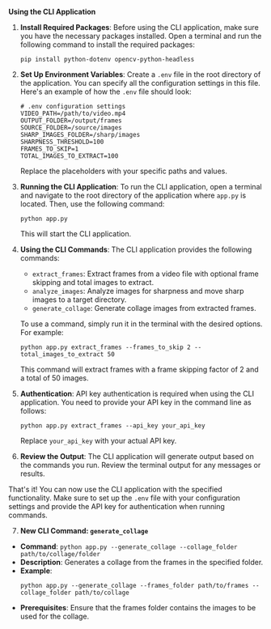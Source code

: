 **Using the CLI Application**

1. **Install Required Packages**:
   Before using the CLI application, make sure you have the necessary packages installed. Open a terminal and run the following command to install the required packages:

   ```shell
   pip install python-dotenv opencv-python-headless
   ```

2. **Set Up Environment Variables**:
   Create a `.env` file in the root directory of the application. You can specify all the configuration settings in this file. Here's an example of how the `.env` file should look:

   ```plaintext
   # .env configuration settings
   VIDEO_PATH=/path/to/video.mp4
   OUTPUT_FOLDER=/output/frames
   SOURCE_FOLDER=/source/images
   SHARP_IMAGES_FOLDER=/sharp/images
   SHARPNESS_THRESHOLD=100
   FRAMES_TO_SKIP=1
   TOTAL_IMAGES_TO_EXTRACT=100
   ```

   Replace the placeholders with your specific paths and values.

3. **Running the CLI Application**:
   To run the CLI application, open a terminal and navigate to the root directory of the application where `app.py` is located. Then, use the following command:

   ```shell
   python app.py
   ```

   This will start the CLI application.

4. **Using the CLI Commands**:
   The CLI application provides the following commands:

   - `extract_frames`: Extract frames from a video file with optional frame skipping and total images to extract.
   - `analyze_images`: Analyze images for sharpness and move sharp images to a target directory.
   - `generate_collage`: Generate collage images from extracted frames.

   To use a command, simply run it in the terminal with the desired options. For example:

   ```shell
   python app.py extract_frames --frames_to_skip 2 --total_images_to_extract 50
   ```

   This command will extract frames with a frame skipping factor of 2 and a total of 50 images.

5. **Authentication**:
   API key authentication is required when using the CLI application. You need to provide your API key in the command line as follows:

   ```shell
   python app.py extract_frames --api_key your_api_key
   ```

   Replace `your_api_key` with your actual API key.

6. **Review the Output**:
   The CLI application will generate output based on the commands you run. Review the terminal output for any messages or results.

That's it! You can now use the CLI application with the specified functionality. Make sure to set up the `.env` file with your configuration settings and provide the API key for authentication when running commands.

7. **New CLI Command: `generate_collage`**

- **Command**: `python app.py --generate_collage --collage_folder path/to/collage/folder`
- **Description**: Generates a collage from the frames in the specified folder.
- **Example**:
  ```shell
  python app.py --generate_collage --frames_folder path/to/frames --collage_folder path/to/collage
  ```
- **Prerequisites**: Ensure that the frames folder contains the images to be used for the collage.
```
